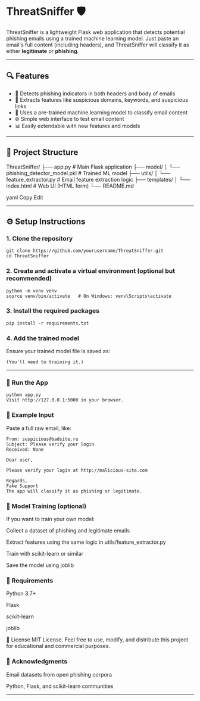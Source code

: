 # ThreatSniffer 🛡️

ThreatSniffer is a lightweight Flask web application that detects potential phishing emails using a trained machine learning model. Just paste an email's full content (including headers), and ThreatSniffer will classify it as either **legitimate** or **phishing**.

---

## 🔍 Features

- 🚨 Detects phishing indicators in both headers and body of emails
- 🔬 Extracts features like suspicious domains, keywords, and suspicious links
- 🧠 Uses a pre-trained machine learning model to classify email content
- 🌐 Simple web interface to test email content
- 📊 Easily extendable with new features and models

---

## 📁 Project Structure

ThreatSniffer/
├── app.py # Main Flask application
├── model/
│ └── phishing_detector_model.pkl # Trained ML model
├── utils/
│ └── feature_extractor.py # Email feature extraction logic
├── templates/
│ └── index.html # Web UI (HTML form)
└── README.md

yaml
Copy
Edit

---

## ⚙️ Setup Instructions

### 1. Clone the repository

```
git clone https://github.com/yourusername/ThreatSniffer.git
cd ThreatSniffer
```

### 2. Create and activate a virtual environment (optional but recommended)
```
python -m venv venv
source venv/bin/activate   # On Windows: venv\Scripts\activate
```

### 3. Install the required packages
```
pip install -r requirements.txt
```

### 4. Add the trained model
Ensure your trained model file is saved as:

```model/phishing_detector_model.pkl
(You'll need to training it.)
```

---

### 🚀 Run the App
```
python app.py
Visit http://127.0.0.1:5000 in your browser.
```

### 🧪 Example Input
Paste a full raw email, like:

```
From: suspicious@badsite.ru
Subject: Please verify your login
Received: None

Dear user,

Please verify your login at http://malicious-site.com

Regards,
Fake Support
The app will classify it as phishing or legitimate.
```

### 🧠 Model Training (optional)
If you want to train your own model:

Collect a dataset of phishing and legitimate emails

Extract features using the same logic in utils/feature_extractor.py

Train with scikit-learn or similar

Save the model using joblib

### 📌 Requirements
Python 3.7+

Flask

scikit-learn

joblib

📄 License
MIT License. Feel free to use, modify, and distribute this project for educational and commercial purposes.

### 🙌 Acknowledgments
Email datasets from open phishing corpora

Python, Flask, and scikit-learn communities



---








